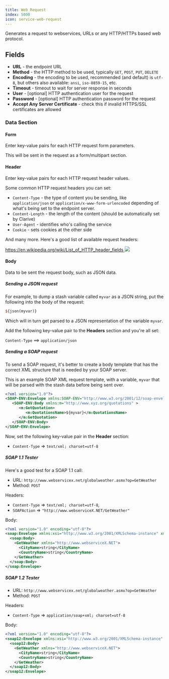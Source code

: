 ```yaml
---
title: Web Request
index: 5000
icon: service-web-request
---
```


Generates a request to webservices, URLs
or any HTTP/HTTPs based web protocol.

## Fields

- **URL** - the endpoint URL
- **Method** - the HTTP method to be used, typically `GET`, `POST`, `PUT`, `DELETE`
- **Encoding** - the encoding to be used, recommended (and default) is `utf-8`, but
others also available: `ansi`, `iso-8859-15`, etc.
- **Timeout** - timeout to wait for server response in seconds
- **User** - [optional] HTTP authentication user for the request
- **Password** - [optional] HTTP authentication password for the request
- **Accept Any Server Certificate** - check this if invalid HTTPS/SSL certificates are allowed

### Data Section

#### Form

Enter key-value pairs for each
HTTP request form parameters.

This will be sent in the request as
a form/multipart section.

#### Header

Enter key-value pairs for each
HTTP request header values.

Some common HTTP request headers you can set:

- `Content-Type` - the type of content you be sending, like `application/json` or `application/x-www-form-urlencoded`
depending of what's being set to the endpoint server.
- `Content-Length` - the length of the content (should be automatically set by Clarive)
- `User-Agent` - identifies who's calling the service
- `Cookie` - sets cookies at the other side

And many more. Here's a good list of available request headers:

[https://en.wikipedia.org/wiki/List_of_HTTP_header_fields <img class='ext-link' src='static/images/icons/window-new.svg' />](https://en.wikipedia.org/wiki/List_of_HTTP_header_fields)

#### Body

Data to be sent the request body,
such as JSON data.

##### Sending a JSON request

For example, to dump a stash variable called `myvar`
as a JSON string, put the following into the body of the request:

```perl
${json(myvar)}
```

Which will in turn get parsed to a JSON representation
of the variable `myvar`.

Add the following key-value pair to the **Headers** section
and you're all set:

`Content-Type` ==> `application/json`

##### Sending a SOAP request

To send a SOAP request, it's better to create a body template
that has the correct XML structure that is needed by your
SOAP server.

This is an example SOAP XML request template, with
a variable, `myvar` that will be parsed with the stash data
before being sent over.

```xml
<?xml version="1.0"?>
<SOAP-ENV:Envelope xmlns:SOAP-ENV="http://www.w3.org/2001/12/soap-envelope" SOAP-ENV:encodingStyle="http://www.w3.org/2001/12/soap-encoding" >
   <SOAP-ENV:Body xmlns:m="http://www.xyz.org/quotations" >
      <m:GetQuotation>
         <m:QuotationsName>${myvar}</m:QuotationsName>
      </m:GetQuotation>
   </SOAP-ENV:Body>
</SOAP-ENV:Envelope>
```

Now, set the following key-value pair in the
**Header** section:

- `Content-Type` => `text/xml; charset=utf-8`

##### SOAP 1.1 Tester

Here's a good test for a SOAP 1.1 call:

- URL: `http://www.webservicex.net/globalweather.asmx?op=GetWeather`
- Method: `POST`

Headers:

- `Content-Type`   => `text/xml; charset=utf-8`,
- `SOAPAction`     => `"http://www.webserviceX.NET/GetWeather"`

Body:

```xml
<?xml version="1.0" encoding="utf-8"?>
<soap:Envelope xmlns:xsi="http://www.w3.org/2001/XMLSchema-instance" xmlns:xsd="http://www.w3.org/2001/XMLSchema" xmlns:soap="http://schemas.xmlsoap.org/soap/envelope/">
  <soap:Body>
    <GetWeather xmlns="http://www.webserviceX.NET">
      <CityName>string</CityName>
      <CountryName>string</CountryName>
    </GetWeather>
  </soap:Body>
</soap:Envelope>
```

##### SOAP 1.2 Tester

- URL: `http://www.webservicex.net/globalweather.asmx?op=GetWeather`
- Method: `POST`

Headers:

- `Content-Type` => `application/soap+xml; charset=utf-8`

Body:

```xml
<?xml version="1.0" encoding="utf-8"?>
<soap12:Envelope xmlns:xsi="http://www.w3.org/2001/XMLSchema-instance" xmlns:xsd="http://www.w3.org/2001/XMLSchema" xmlns:soap12="http://www.w3.org/2003/05/soap-envelope">
  <soap12:Body>
    <GetWeather xmlns="http://www.webserviceX.NET">
      <CityName>string</CityName>
      <CountryName>string</CountryName>
    </GetWeather>
  </soap12:Body>
</soap12:Envelope>
```

